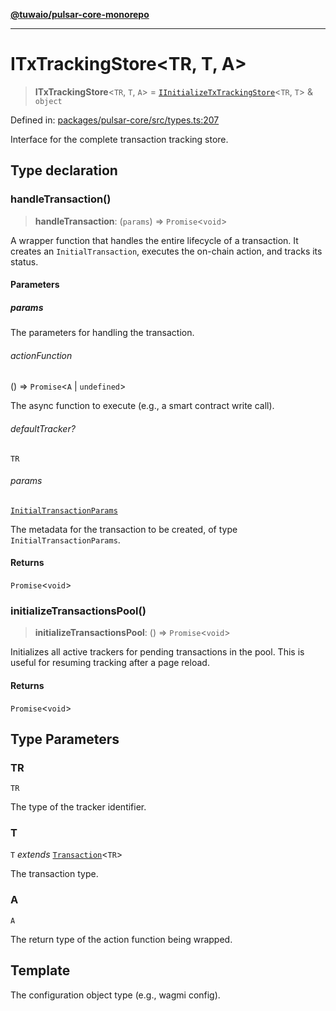 [**@tuwaio/pulsar-core-monorepo**](../../../README.md)

***

# ITxTrackingStore\<TR, T, A\>

> **ITxTrackingStore**\<`TR`, `T`, `A`\> = [`IInitializeTxTrackingStore`](IInitializeTxTrackingStore.md)\<`TR`, `T`\> & `object`

Defined in: [packages/pulsar-core/src/types.ts:207](https://github.com/TuwaIO/pulsar-core/blob/7c2e2a786e9ff1aa314c1f872c1e0a91d1d129b1/packages/pulsar-core/src/types.ts#L207)

Interface for the complete transaction tracking store.

## Type declaration

### handleTransaction()

> **handleTransaction**: (`params`) => `Promise`\<`void`\>

A wrapper function that handles the entire lifecycle of a transaction.
It creates an `InitialTransaction`, executes the on-chain action, and tracks its status.

#### Parameters

##### params

The parameters for handling the transaction.

###### actionFunction

() => `Promise`\<`A` \| `undefined`\>

The async function to execute (e.g., a smart contract write call).

###### defaultTracker?

`TR`

###### params

[`InitialTransactionParams`](InitialTransactionParams.md)

The metadata for the transaction to be created, of type `InitialTransactionParams`.

#### Returns

`Promise`\<`void`\>

### initializeTransactionsPool()

> **initializeTransactionsPool**: () => `Promise`\<`void`\>

Initializes all active trackers for pending transactions in the pool.
This is useful for resuming tracking after a page reload.

#### Returns

`Promise`\<`void`\>

## Type Parameters

### TR

`TR`

The type of the tracker identifier.

### T

`T` *extends* [`Transaction`](Transaction.md)\<`TR`\>

The transaction type.

### A

`A`

The return type of the action function being wrapped.

## Template

The configuration object type (e.g., wagmi config).
